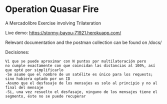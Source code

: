 # Operation Quasar Fire
A Mercadolibre Exercise involving Trilateration

Live demo: https://stormy-bayou-71921.herokuapp.com/

Relevant documentation and the postman collection can be found on /docs/



Decisiones: 

    Vi que se puede aproximar con N puntos por multilateración pero
    no cumple exactamente con que coincidan las distancias al 100%, así que opté por simplificarlo
    -Se asume que el nombre de un satélite es único para los requests; sino hubiera optado por un ID
    -Asumo que el desfasaje de los mensajes es solo al principio y no al final del mensaje
    -Si, una vez resuelto el desfasaje, ninguno de los mensajes tiene el segmento, éste no se puede recuperar




